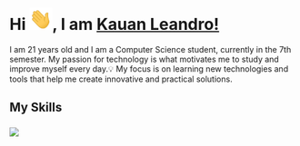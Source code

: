 # Hi <img src="https://raw.githubusercontent.com/ABSphreak/ABSphreak/master/gifs/Hi.gif" width="40px" />, I am <a href="https://github.com/kauanleandr" target="_blank">Kauan Leandro!</a>
I am 21 years old and I am a Computer Science student, currently in the 7th semester. My passion for technology is what motivates me to study and improve myself every day.💡 My focus is on learning new technologies and tools that help me create innovative and practical solutions.
<h2 align="left">My Skills</h2>

###

<p align="left">
  <a href="https://skillicons.dev">
     <img src="https://skillicons.dev/icons?i=typescript,javascript,html,css,mysql,python,vue,flutter,react,git,gitlab,vscode,idea,linux,windows"/>
  </a>
</p>
